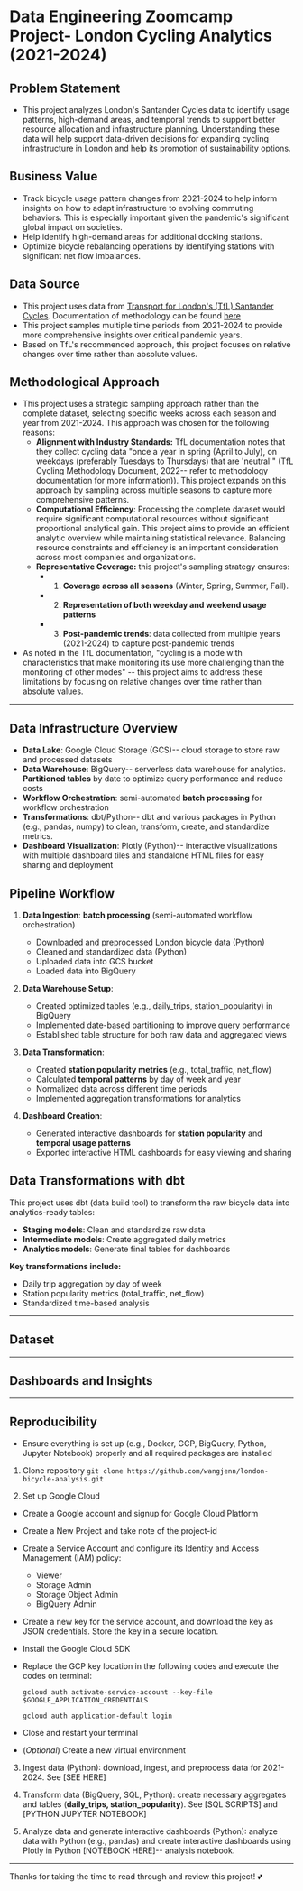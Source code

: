 # Data Engineering Zoomcamp Project- London Cycling Analytics (2021-2024)

## Problem Statement
- This project analyzes London's Santander Cycles data to identify usage patterns, high-demand areas, and temporal trends to support better resource allocation and infrastructure planning. Understanding these data will help support data-driven decisions for expanding cycling infrastructure in London and help its promotion of sustainability options. 

## Business Value
- Track bicycle usage pattern changes from 2021-2024 to help inform insights on how to adapt infrastructure to evolving commuting behaviors. This is especially important given the pandemic's significant global impact on societies. 
- Help identify high-demand areas for additional docking stations.
- Optimize bicycle rebalancing operations by identifying stations with significant net flow imbalances.

## Data Source 
- This project uses data from [Transport for London's (TfL) Santander Cycles](https://cycling.data.tfl.gov.uk/). Documentation of methodology can be found [here](https://cycling.data.tfl.gov.uk/ActiveTravelCountsProgramme/0.5%20Strategic%20cycling%20estimates%20-%20methodology%20note.pdf)
- This project samples multiple time periods from 2021-2024 to provide more comprehensive insights over critical pandemic years. 
- Based on TfL's recommended approach, this project focuses on relative changes over time rather than absolute values.

## Methodological Approach
- This project uses a strategic sampling approach rather than the complete dataset, selecting specific weeks across each season and year from 2021-2024. This approach was chosen for the following reasons:
  - **Alignment with Industry Standards:** TfL documentation notes that they collect cycling data "once a year in spring (April to July), on weekdays (preferably Tuesdays to Thursdays) that are 'neutral'" (TfL Cycling Methodology Document, 2022-- refer to methodology documentation for more information)). This project expands on this approach by sampling across multiple seasons to capture more comprehensive patterns.
  - **Computational Efficiency**: Processing the complete dataset would require significant computational resources without significant proportional analytical gain. This project aims to provide an efficient analytic overview while maintaining statistical relevance. Balancing resource constraints and efficiency is an important consideration across most companies and organizations.  
  - **Representative Coverage:** this project's sampling strategy ensures:
    - 1. **Coverage across all seasons** (Winter, Spring, Summer, Fall).
    - 2. **Representation of both weekday and weekend usage patterns**
    - 3. **Post-pandemic trends**: data collected from multiple years (2021-2024) to capture post-pandemic trends
- As noted in the TfL documentation, "cycling is a mode with characteristics that make monitoring its use more challenging than the monitoring of other modes" -- this project aims to address these limitations by focusing on relative changes over time rather than absolute values.

---
## Data Infrastructure Overview
- **Data Lake**: Google Cloud Storage (GCS)-- cloud storage to store raw and processed datasets
- **Data Warehouse**: BigQuery-- serverless data warehouse for analytics. **Partitioned tables** by date to optimize query performance and reduce costs 
- **Workflow Orchestration**: semi-automated **batch processing** for workflow orchestration
- **Transformations**: dbt/Python-- dbt and various packages in Python (e.g., pandas, numpy) to clean, transform, create, and standardize metrics. 
- **Dashboard Visualization**: Plotly (Python)-- interactive visualizations with multiple dashboard tiles and standalone HTML files for easy sharing and deployment

## Pipeline Workflow 
1. **Data Ingestion**: **batch processing** (semi-automated workflow orchestration) 
   - Downloaded and preprocessed London bicycle data (Python)
   - Cleaned and standardized data (Python) 
   - Uploaded data into GCS bucket
   - Loaded data into BigQuery

2. **Data Warehouse Setup**:
   - Created optimized tables (e.g., daily_trips, station_popularity) in BigQuery 
   - Implemented date-based partitioning to improve query performance
   - Established table structure for both raw data and aggregated views

3. **Data Transformation**:
   - Created **station popularity metrics** (e.g., total_traffic, net_flow)
   - Calculated **temporal patterns** by day of week and year
   - Normalized data across different time periods
   - Implemented aggregation transformations for analytics

4. **Dashboard Creation**:
   - Generated interactive dashboards for **station popularity** and **temporal usage patterns**
   - Exported interactive HTML dashboards for easy viewing and sharing
  
## Data Transformations with dbt
This project uses dbt (data build tool) to transform the raw bicycle data into analytics-ready tables:
- **Staging models**: Clean and standardize raw data
- **Intermediate models**: Create aggregated daily metrics
- **Analytics models**: Generate final tables for dashboards

**Key transformations include:**
- Daily trip aggregation by day of week
- Station popularity metrics (total_traffic, net_flow)
- Standardized time-based analysis

---

## Dataset

--- 

## Dashboards and Insights

--- 

## Reproducibility
- Ensure everything is set up (e.g., Docker, GCP, BigQuery, Python, Jupyter Notebook) properly and all required packages are installed 
  
1. Clone repository
 ```git clone https://github.com/wangjenn/london-bicycle-analysis.git``` 

2. Set up Google Cloud
  - Create a Google account and signup for Google Cloud Platform
  - Create a New Project and take note of the project-id
  - Create a Service Account and configure its Identity and Access Management (IAM) policy:
    - Viewer
    - Storage Admin
    - Storage Object Admin
    - BigQuery Admin
  - Create a new key for the service account, and download the key as JSON credentials. Store the key in a secure location.
  -  Install the Google Cloud SDK
  - Replace the GCP key location in the following codes and execute the codes on terminal:
  
    ```gcloud auth activate-service-account --key-file $GOOGLE_APPLICATION_CREDENTIALS```
    
    ```gcloud auth application-default login```
    
  - Close and restart your terminal
  - (_Optional_) Create a new virtual environment

3. Ingest data (Python): download, ingest, and preprocess data for 2021-2024. See [SEE HERE] 

4. Transform data (BigQuery, SQL, Python): create necessary aggregates and tables (**daily_trips, station_popularity**). See [SQL SCRIPTS] and [PYTHON JUPYTER NOTEBOOK] 

5. Analyze data and generate interactive dashboards (Python): analyze data with Python (e.g., pandas) and create interactive dashboards using Plotly in Python [NOTEBOOK HERE]-- analysis notebook. 


--- 
Thanks for taking the time to read through and review this project! 💕

